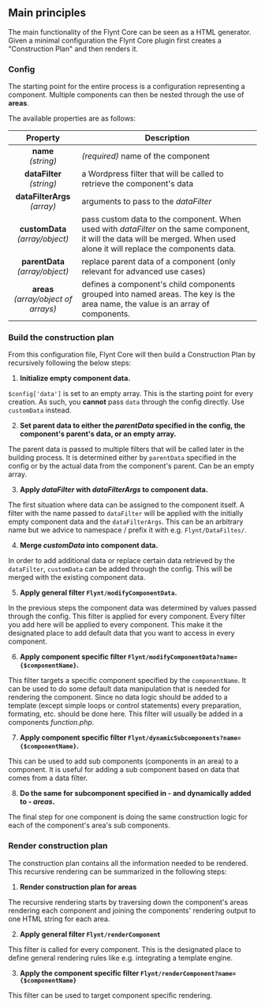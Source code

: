 ## Main principles

The main functionality of the Flynt Core can be seen as a HTML generator. Given a minimal configuration the Flynt Core plugin first creates a "Construction Plan" and then renders it.

<!-- TODO: Should then either explain the construction plan or link to the section where its explained, or they could think 'what the heck is the construction plan'...?  -->

### Config

The starting point for the entire process is a configuration representing a component. Multiple components can then be nested through the use of **areas**.

The available properties are as follows:

| Property | Description |
| :------: | ----------- |
| **name**<br>*(string)* | *(required)* name of the component |
| **dataFilter**<br>*(string)* | a Wordpress filter that will be called to retrieve the component's data |
| **dataFilterArgs**<br>*(array)* | arguments to pass to the *dataFilter* |
| **customData**<br>*(array/object)* | pass custom data to the component. When used with *dataFilter* on the same component, it will the data will be merged. When used alone it will replace the components data. |
| **parentData**<br>*(array/object)* | replace parent data of a component (only relevant for advanced use cases) |
| **areas**<br>*(array/object of arrays)* | defines a component's child components grouped into named areas. The key is the area name, the value is an array of components. |

### Build the construction plan

From this configuration file, Flynt Core will then build a Construction Plan by recursively following the below steps:

1. **Initialize empty component data.**

  `$config['data']` is set to an empty array. This is the starting point for every creation. As such, you **cannot** pass `data` through the config directly. Use `customData` instead.

2. **Set parent data to either the *parentData* specified in the config, the component's parent's data, or an empty array.**

  The parent data is passed to multiple filters that will be called later in the building process. It is determined either by `parentData` specified in the config or by the actual data from the component's parent. Can be an empty array.

3. **Apply *dataFilter* with *dataFilterArgs* to component data.**

  The first situation where data can be assigned to the component itself. A filter with the name passed to `dataFilter` will be applied with the initially empty component data and the `dataFilterArgs`. This can be an arbitrary name but we advice to namespace / prefix it with e.g. `Flynt/DataFiltes/`.

4. **Merge *customData* into component data.**

  In order to add additional data or replace certain data retrieved by the `dataFilter`, `customData` can be added through the config. This will be merged with the existing component data.

5. **Apply general filter `Flynt/modifyComponentData`.**

  In the previous steps the component data was determined by values passed through the config. This filter is applied for every component. Every filter you add here will be applied to every component. This make it the designated place to add default data that you want to access in every component.

6. **Apply component specific filter `Flynt/modifyComponentData?name={$componentName}`.**

  This filter targets a specific component specified by the `componentName`. It can be used to do some default data manipulation that is needed for rendering the component. Since no data logic should be added to a template (except simple loops or control statements) every preparation, formating, etc. should be done here. This filter will usually be added in a components *function.php*.

7. **Apply component specific filter `Flynt/dynamicSubcomponents?name={$componentName}`.**

  This can be used to add sub components (components in an area) to a component. It is useful for adding a sub component based on data that comes from a data filter.

8. **Do the same for subcomponent specified in - and dynamically added to - *areas*.**

  The final step for one component is doing the same construction logic for each of the component's area's sub components.

### Render construction plan

The construction plan contains all the information needed to be rendered. This recursive rendering can be summarized in the following steps:

1. **Render construction plan for areas**

  The recursive rendering starts by traversing down the component's areas rendering each component and joining the components' rendering output to one HTML string for each area.

2. **Apply general filter `Flynt/renderComponent`**

  This filter is called for every component. This is the designated place to define general rendering rules like e.g. integrating a template engine.

3. **Apply the component specific filter `Flynt/renderComponent?name={$componentName}`**

  This filter can be used to target component specific rendering.
